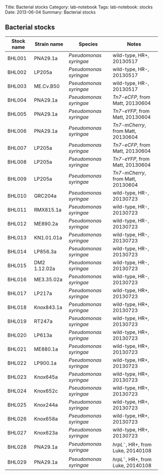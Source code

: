Title: Bacterial stocks
Category: lab-notebook
Tags: lab-notebook: stocks
Date: 2013-06-04
Summary: Bacterial stocks

## Bacterial stocks ##

Stock name |Strain name  |Species                |Notes
-----------|-------------|-----------------------|----------------------------------
BHL001     |PNA29.1a     |_Pseudomonas syringae_ |wild-type, HR+, 20130517
BHL002     |LP205a       |_Pseudomonas syringae_ |wild-type, HR-, 20130517
BHL003     |ME.Cv.B50    |_Pseudomonas syringae_ |wild-type, HR-, 20130517
BHL004     |PNA29.1a     |_Pseudomonas syringae_ |_Tn7-eCFP_, from Matt, 20130604
BHL005     |PNA29.1a     |_Pseudomonas syringae_ |_Tn7-eYFP_, from Matt, 20130604
BHL006     |PNA29.1a     |_Pseudomonas syringae_ |_Tn7-mCherry_, from Matt, 20130604
BHL007     |LP205a       |_Pseudomonas syringae_ |_Tn7-eCFP_, from Matt, 20130604
BHL008     |LP205a       |_Pseudomonas syringae_ |_Tn7-eYFP_, from Matt, 20130604
BHL009     |LP205a       |_Pseudomonas syringae_ |_Tn7-mCherry_, from Matt, 20130604
BHL010     |GRC204a      |_Pseudomonas syringae_ |wild-type, HR-, 20130723
BHL011     |RMX815.1a    |_Pseudomonas syringae_ |wild-type, HR-, 20130723
BHL012     |ME890.2a     |_Pseudomonas syringae_ |wild-type, HR-, 20130723
BHL013     |KN1.01.01a   |_Pseudomonas syringae_ |wild-type, HR-, 20130723
BHL014     |LP856.3a     |_Pseudomonas syringae_ |wild-type, HR-, 20130723
BHL015     |DM2 1.12.02a |_Pseudomonas syringae_ |wild-type, HR-, 20130723
BHL016     |ME3.35.02a   |_Pseudomonas syringae_ |wild-type, HR-, 20130723
BHL017     |LP217a       |_Pseudomonas syringae_ |wild-type, HR+, 20130723
BHL018     |Knox843.1a   |_Pseudomonas syringae_ |wild-type, HR+, 20130723
BHL019     |RT247a       |_Pseudomonas syringae_ |wild-type, HR+, 20130723
BHL020     |LP613a       |_Pseudomonas syringae_ |wild-type, HR+, 20130723
BHL021     |ME880.1a     |_Pseudomonas syringae_ |wild-type, HR+, 20130723
BHL022     |LP900.1a     |_Pseudomonas syringae_ |wild-type, HR+, 20130723
BHL023     |Knox645a     |_Pseudomonas syringae_ |wild-type, HR+, 20130723
BHL024     |Knox652c     |_Pseudomonas syringae_ |wild-type, HR+, 20130723
BHL025     |Knox244a     |_Pseudomonas syringae_ |wild-type, HR+, 20130723
BHL026     |Knox658a     |_Pseudomonas syringae_ |wild-type, HR+, 20130723
BHL027     |Knox623a     |_Pseudomonas syringae_ |wild-type, HR+, 20130723
BHL028     |PNA29.1a     |_Pseudomonas syringae_ |_hrpL<sup>-</sup>_, HR+, from Luke, 20140108
BHL029     |PNA29.1a     |_Pseudomonas syringae_ |_hrpL<sup>-</sup>_, HR+, from Luke, 20140108

